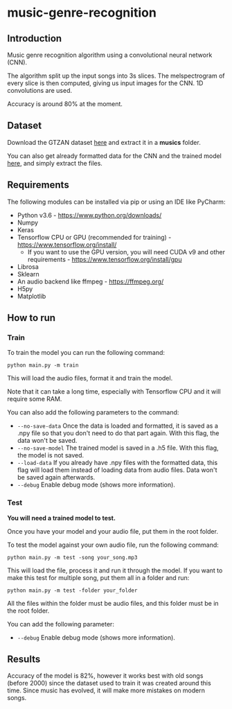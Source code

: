 # music-genre-recognition

## Introduction
Music genre recognition algorithm using a convolutional neural network (CNN).

The algorithm split up the input songs into 3s slices. The melspectrogram of every slice is then computed, giving us input images for the CNN. 1D convolutions are used.

Accuracy is around 80% at the moment.

## Dataset
Download the GTZAN dataset [here](http://opihi.cs.uvic.ca/sound/genres.tar.gz) and extract it in a **musics** folder.

You can also get already formatted data for the CNN and the trained model [here](https://mega.nz/#!3rhxWaDS!6sgy0BzETQSt5ERZBjjYwWEdBiCk7qm4PKnzo8qCldU), and simply extract the files.

## Requirements
The following modules can be installed via pip or using an IDE like PyCharm:
 - Python v3.6 - https://www.python.org/downloads/
 - Numpy
 - Keras
 - Tensorflow CPU or GPU (recommended for training) - https://www.tensorflow.org/install/
    - If you want to use the GPU version, you will need CUDA v9 and other requirements - https://www.tensorflow.org/install/gpu
 - Librosa
 - Sklearn
 - An audio backend like ffmpeg - https://ffmpeg.org/
 - H5py
 - Matplotlib

## How to run
### Train
To train the model you can run the following command:
```
python main.py -m train
```
This will load the audio files, format it and train the model.

Note that it can take a long time, especially with Tensorflow CPU and it will require some RAM.

You can also add the following parameters to the command:
- `--no-save-data` Once the data is loaded and formatted, it is saved as a .npy file so that you don't need to do that part again. With this flag, the data won't be saved.
- `--no-save-model` The trained model is saved in a .h5 file. With this flag, the model is not saved.
- `--load-data` If you already have .npy files with the formatted data, this flag will load them instead of loading data from audio files. Data won't be saved again afterwards.
- `--debug` Enable debug mode (shows more information).

### Test
**You will need a trained model to test.**

Once you have your model and your audio file, put them in the root folder.

To test the model against your own audio file, run the following command:
```
python main.py -m test -song your_song.mp3
```
This will load the file, process it and run it through the model.
If you want to make this test for multiple song, put them all in a folder and run:
```
python main.py -m test -folder your_folder
```
All the files within the folder must be audio files, and this folder must be in the root folder.

You can add the following parameter:
- `--debug` Enable debug mode (shows more information).

## Results
Accuracy of the model is 82%, however it works best with old songs (before 2000) since the dataset used
to train it was created around this time. Since music has evolved, it will make more mistakes on modern songs.
